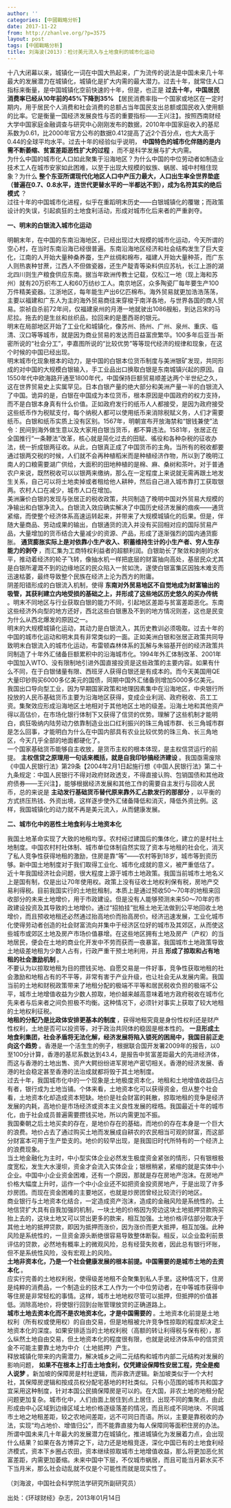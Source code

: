 ```yaml
---
author: ''
categories: [中國戰略分析]
date: 2017-11-22
from: http://zhanlve.org/?p=3575
layout: post
tags: [中國戰略分析]
title: 刘海波(2013)：检讨美元流入与土地食利的城市化运动
---
```


<div id="entry">
<div class="at-above-post addthis_tool" data-url="http://zhanlve.org/?p=3575">
</div>
<p>
  十八大闭幕以来，城镇化一词在中国大热起来，广为流传的说法是中国未来几十年最大的发展潜力在城镇化，城镇化是扩大内需的最大潜力。过去十年，就常住人口指标来衡量，是中国城镇化空前快速的十年，但是，也正是
  <b>
   过去十年，中国居民消费率已经从10年前的45%下降到35%
  </b>
  【居民消费率指一个国家或地区在一定时期内，用于居民个人消费和社会消费的总额占当年国民支出总额或国民收入使用额的比率。它是衡量一国经济发展良性与否的重要指标——王兴注】。按照西南财经大学中国家庭金融调查与研究中心刚刚发布的数据，2010年中国家庭收入的基尼系数为0.61，比2000年官方公布的数据0.412提高了近2个百分点，也大大高于0.44的全球平均水平。过去十年的经验似乎说明，
  <b>
   中国特色的城市化伴随的是内需不断萎缩、贫富差距恶性扩大的过程
  </b>
  ，而不是科学发展与扩大内需。
  <br/>
  为什么中国的城市化人口如此聚集于沿海地区？为什么中国的中位劳动者如制造业技术工人在城市安家如此困难，以至于出现大规模的蚁族、蜗居、城中村租住现象？为什么
  <b>
   整个东亚所谓现代化地区人口中产压力最大，人口出生率全世界垫底（普遍在0.7、0.8水平，连世代更替水平的一半都达不到），成为名符其实的绝后模式
  </b>
  ？
  <br/>
  过往十年的中国城市化进程，似乎在重蹈明末历史——白银城镇化的覆辙；而政策设计的失误，引起疯狂的土地食利活动，形成对城市化后来者的严重剥夺。
 </p>
<p>
<b>
   一、明末的白银流入城市化运动
  </b>
</p>
<p>
  明朝末年，在中国的东南沿海地区，已经出现过大规模的城市化运动，今天所谓的空心村，在当时东南沿海已经很普遍。东南沿海地区经济和社会结构发生了巨大变化，江南的人开始大量种桑养蚕，生产丝绸和棉布，福建人开始大量种茶，而广东人则热衷种甘蔗，江西人不但做瓷器，还生产靛青等染料供应苏杭，长江上游的湖北四川则生产粮食供应东南。据当年欧洲传教士记载，仅松江一地（现上海和苏州）就有20万织布工人和60万纺纱工人。南京地区，众多陶瓷厂每年要生产100万件精美瓷器。江浙地区，每年能生产出6亿匹棉布。海外贸易就更加浩浩荡荡，主要以福建和广东人为主的海外贸易商往来穿梭于南洋各地，与世界各国的商人贸易。崇祯自杀前72年间，仅福建泉州的月港一地就驶出1086艘船，到达吕宋的马尼拉。拖去的是生丝和丝织品，拉回来的是墨西哥的银元。
  <br/>
  明末在局部地区开始了工业化和城镇化，像苏州、扬州、广州、泉州、重庆、临清、汉口等等城市，就是因为商业贸易的发达而日益富庶繁华。100多年后亚当·斯密所说的“社会分工”，李嘉图所说的“比较优势”等等现代经济的规律和现象，在这个时候的中国已经出现。
  <br/>
  明末城市化现象根本的动力，是中国的白银本位货币制度与美洲银矿发现，共同形成的对中国的大规模白银输入，手工业品出口换取白银是东南城镇兴起的原因。自1550年代中欧海路开通至1800年代，中国保持巨额贸易顺差达两个半世纪之久，这在世界贸易史上实属罕见。日本白银产量的绝大部分和美洲产量一半的白银流入了中国。诡异的是，白银在中国成为本位货币，根本原因是中国政府的权力支持，而不是白银本身真有什么价值。正如政府发行的纸币人人都接受，是因为政府接受这些纸币作为税赋支付，每个纳税人都可以使用纸币来消除税赋义务，人们才需要纸币。白银和纸币实质上没有区别。1567年，明朝宣布开放海禁和“银钱兼使”法令：民间到海外做生意以及大家用白银当货币，都不算违法。1581年，张居正在全国推行“一条鞭法”改革，核心就是简化过去的田赋、徭役和各种杂税的征收办法，统一折成银两征收。从此，白银真正成了中国货币的主角。当所有的税收都要通过银两交税的时候，人们就不会再种植稻米而是种植经济作物，所以到了晚明江南人的口粮需要湖广供给，大面积的田地种植的是棉、麻、桑树和茶叶。对于普通农户来说，既然税收可以以银两来缴纳，那么在一定程度上来说就无需再跟土地发生关系，自己可以将土地卖掉或者租给他人耕种，然后自己进入城市靠打工获取银两。农村人口在减少，城市人口在增加。
  <br/>
  美洲廉价白银的发现与张居正的税收政策，共同制造了晚明中国对外贸易大规模的净输出和白银净流入。白银流入效应确实解决了中国历史经济发展的痼疾——通货紧缩，而使整个经济体系高速运转起来，并带来了大规模城镇化的后果。但是，伴随大量商品、劳动成果的输出，白银通货的流入并没有买回相对应的国际贸易产品，大量增加的货币结合大量减少的资源、产品，形成了逐渐强烈的国内通货膨胀。
  <b>
   通货膨胀实际上是对依靠小生产收入、积蓄维持生计的小生产者、穷人生存能力的剥夺
  </b>
  ，而汇集为工商特权利益者的超额利润。白银助长了聚敛和剥削的水平，推动着经济的轮子飞转，像抽水机一样把底层的财富抽向高处，基层民众尤其是白银所灌溉不到的边缘地区的民众陷入一贫如洗，遂使白银富集区因独木难支而迅速枯萎，最终导致整个民族在经济上沦为西方的附庸。
  <br/>
  阴差阳错形成的白银流入机制，使得
  <b>
   东南对外贸易地区不自觉地成为财富输出的吸管，其获利建立内地受损的基础之上，并形成了这些地区历史悠久的买办传统
  </b>
  。明末不同地区与行业获取白银的能力不同，引起地区差距与贫富差距恶化。东南这些经济外向型的地方还好，西北这些白银惠及不到的地方情况则差，这也是民变为什么从西北爆发的原因之一。
  <br/>
  明末的大规模城镇化运动，其动力是白银流入，其历史教训必须吸取。过去十年的中国的城市化运动和明末具有非常类似的一面。正如美洲白银和张居正政策共同导致明末白银流入的城市化运动，布雷顿森林体系的瓦解与朱镕基开创的经济政策共同制造了十年外汇储备巨额累积中的沿海城市化。1994年外汇体制改革、2001年中国加入WTO、没有限制地引进外国直接投资是这些政策的主要内容。如果有什么不同，在于白银储量有限、西班牙人获得白银还是有成本的。而今天美国用QE大量印钞购买6000多亿美元的国债，同期中国外汇储备则增加5000多亿美元。
  <br/>
  我国出口导向型工业，因为早期国家政策和地理因素集中在沿海地区，中央银行所投放的人民币基础货币主要为沿海地区获得，变成企业利润、政府税收、员工工资。集聚效应形成沿海地区土地相对于其他地区土地的级差。沿海土地和其他资产得以高估价，在市场化银行体制下又获得了信贷的优势。理解了这些机制才能明白，疯狂吸纳内陆劳动力依靠制造业出口红利振兴的珠三角城市群、长三角城市群是怎么回事，才能明白为什么在中国内部具有农业比较优势的珠三角、长三角地区，今天几乎全部的地面都硬化了。
  <br/>
  一个国家基础货币能够自主收放，是货币主权的根本体现，是主权信贷运行的前提。
  <b>
   主权信贷之原理用一句话来概括，就是自我印钞搞经济建设
  </b>
  。我国亟需废除《中国人民银行法》第29条【2004年2月1日起施行想《中国人民银行法》第二十九条规定：中国人民银行不得对政府财政透支，不得直接认购、包销国债和其他政府债券——王兴注】，能够根据经济发展和其他工作的需要自主发行与回收人民币，总的来说是
  <b>
   主动发行基础货币替代原来靠外汇占款发行的那部分
  </b>
  ，以平衡的方式挤压热钱、外资出境，这样逐步使外汇储备降低和消灭，降低外资比例。这样，我国城镇化的动力就不再是美元流入，从而健康发展。
 </p>
<p>
<b>
   二、城市化中的恶性土地食利与土地资本化
  </b>
</p>
<p>
  我国土地革命实现了大致的地租均享。农村经过建国后的集体化，建立的是村社土地制度。中国农村村社体制、城市单位体制自然实现了资本与地租的社会化，消灭了私人竞争性获得地租的激励，住房是靠“等”——农村等到18岁，城市等到资历够。新中国土地制度对于我们取得工业化、城市化成就的意义，被严重低估了。
  <br/>
  近十年我国经济社会问题，很大程度上源于城市土地政策。我国当前城市土地名义上是国有制，仅是出让70年使用权。政策上没有征收土地权利保有税，房地产交易利得税。目前我国实行的土地批租制，本质上是通过预收50～70年的地租来回收部分的未来土地增价，用于市政建设。但是没有人能够预测未来50～70年的市政建设投资及其导致的土地增价。通过“招拍挂”批租土地无法做到公平地回收土地增价，而且预收地租还必然通过抬高地价而抬高房价。经济迅速发展，工业化城市化使得劳动者创造的社会财富流向并集中于经济区位好的城市及其郊区，从而使这些城市或郊区土地及房产市场价值暴增。在这些地区拥有土地及房产（产权）的当地居民，便会在土地的商业化开发中不劳而获而一夜暴富。我国城市土地政策导致土地级差地租为少数人占有，行政严重干预土地利用，并且
  <b>
   形成了掠取和占有地租的社会激励机制
  </b>
  。
  <br/>
  不要认为以掠取地租为目的攒钱买地、自愿交易是一件好事，竞争性获取地租的社会激励和地租占有的不平等，非常有害于产业升级，也让社会无从发展内需。我国当前的土地和财税政策带来了地租分配的极端不平等和居民税收负担的极端不公平，城市土地增值收益为少数人掠取，地价越来越高意味着地方政府税收在城市化先来者与后来者之间负担极不均衡。这种情况下，必须针对事实上获取了较大地租的土地权利征税。
  <br/>
<b>
   地租的分配乃是比政体安排更基本的制度
  </b>
  ，获得地租究竟是身份性权利还是财产性权利，土地是否可以投资等，对于政治共同体的稳固是根本性的。
  <b>
   一旦形成土地食利集团，社会矛盾将无法化解，经济发展将陷入锁死的困局中，我国目前正走向这个趋势
  </b>
  。香港是一个活生生的例子，根据联合国开发署2009年的报告，以0至100分计算，香港的基尼系数达到43.4，是报告中贫富差距最大的先进经济体，而这与香港的土地出售、资产大鳄纷纷进军房地产密切相关。香港的经济发展、香港的社会稳定甚至香港的法治成就都将毁于其土地制度。
  <br/>
  过去十年，我国城市化中的一个现象是土地极度资本化，地租和土地增值收益归占有者，银行成为土地当铺。个体来看，土地资本化可以获得资金，但从整个社会看，土地资本化却造成资本短缺。地价是社会财富的耗散，掠取地租的竞争是经济发展的内耗，高地价是市场经济或资本主义良性发展的桎梏。我国最近十年的城市化，由于社会成员普遍需要攒钱买地，所以内需更加不振。
  <br/>
  我国秦朝之后土地买卖的存在，是地价存在的基础，而地价的存在本身是一个巨大的浪费。地价占去了通过购买土地而发展成自耕农的农民相当可观的财富，而这部分财富本可用于生产垫支的。地价的较早出现，是我国旧时代所特有的一个经济上的浪费现象。
  <br/>
  当土地金融化为主时，中小型实体企业必然发生极度资金紧张的情形，只有银根极度宽松，发生大水漫坝，资金才会流入实体企业；银根稍紧，紧缩的就是实体中小企业。中国中小企业资金困难，还有一个原因，那就是存在房地产泡沫。在房地产价格大幅度上升时，运作一个中小企业还不如把资金投资房地产，于是出现了许多炒房团。而现在资金困难的主要地区，也就是炒房团曾经比较流行的地区。
  <br/>
  商业银行与土地资本化结合，一定造成资产泡沫，造成的金融风险是系统性的。土地信贷扩大具有自我加强的机制，一块土地的价格因为旁边这块土地抵押贷款购买抬上去的，这块土地又可以贷出更多的款来，相互加强。土地价格评估部分取决于其他土地的抵押贷款，即因为抵押而涨价，因为涨价而更大抵押，相互加强。此种风险是系统性的，一旦资金源头断绝很容易导致整体断裂。相反，以企业盈利前景评估的贷款，必然地有概率上的微观风险，总有经营失败者，因此总有银行坏账，但不是系统性风险，没有宏观上的风险。
  <br/>
<b>
   土地非资本化，乃是一个社会健康发展的根本前提。中国需要的是城市土地的去资本化
  </b>
  。
  <br/>
  应实行完善的土地权利税，使得级差地租不会聚集到私人手里。这种情况下，住房是纯粹的消费品，一个制造业的技术工人作为一个中位劳动者，在中等城市获得中等住房是非常轻松的事情。这样，城市土地地权尽管可以抵押，但抵押的价值甚低。消除高地价，将使银行回到台账管理放贷的正确道路上。
  <br/>
<b>
   城市土地去资本化而不是农地资本化，才是中国需要的
  </b>
  。土地资本化前提是土地权利（所有权或使用权）的自由交易，但是地租被允许竞争性掠取的程度却决定土地资本化的深度。如果安排适当的土地权利税（高额的转让利得税与保有税），那么纵然土地自由交易，但土地资本化的程度很有限，也就是说经济体系中的信贷资金不可能主要靠土地为中介（土地抵押）产生。
  <br/>
  释放城镇化带来的内需潜力，解决城乡之间二元结构和城市内部二元结构对发展的影响问题，
  <b>
   如果不在根本上打击土地食利，仅凭建设保障性安居工程，完全是痴人说梦
  </b>
  。新加坡的保障房是村社逻辑，而非救济逻辑。新加坡类似于一个大村社，其保障房逻辑和按成员权分配宅基地的村社类似。只有小范围的城市共和国才宜采用这种制度，针对本国公民搞保障房是可以的。在大国，非农土地的地租分配问题更加复杂。城市化中，人们由面上居住到点上居住，出现不同的集聚点，由此形成由中心区域到边缘区域土地价格逐级落差的情况，而且形成不同地块、不同城市土地之地租差距，较之农地间差距，远不可同日而语。所以，主要是靠税收的办法，实现“均占地价、增值归公”，而不能靠直接为每人保障同等面积住房的办法。
  <br/>
  所谓中国未来几十年最大的发展潜力在城镇化，推进城镇化为发展着力点，会出现什么结果？如果在各方博弈之下，动力还是地租竞逐，深化中国已有的土地食利经济模式，资本下乡圈占农田，资本继续掠取城市土地增值收益，那么将更加恶化贫富差距，内需更加萎缩。未来中国中下层，不仅城市蜗居，而且可能当月薪水买不下当月米，那么社会动乱就不仅是个可能性而就是现实性了。
 </p>
<p>
  （刘海波，中国社会科学院法学研究所副研究员）
 </p>
<p>
  出处：《环球财经》杂志，2013年01月14日
 </p>
<!-- AddThis Advanced Settings above via filter on the_content -->
<!-- AddThis Advanced Settings below via filter on the_content -->
<!-- AddThis Advanced Settings generic via filter on the_content -->
<!-- AddThis Share Buttons above via filter on the_content -->
<!-- AddThis Share Buttons below via filter on the_content -->
<div class="at-below-post addthis_tool" data-url="http://zhanlve.org/?p=3575">
</div>
<!-- AddThis Share Buttons generic via filter on the_content -->
</div>
